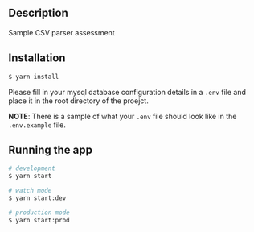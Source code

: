 ## Description
Sample CSV parser assessment

## Installation

```bash
$ yarn install
```

Please fill in your mysql database configuration details in a `.env` file and place it in the root directory of the proejct.

**NOTE**: There is a sample of what your `.env` file should look like in the `.env.example` file.

## Running the app

```bash
# development
$ yarn start

# watch mode
$ yarn start:dev

# production mode
$ yarn start:prod
```


